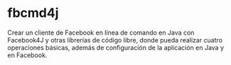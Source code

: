 # fbcmd4j
Crear un cliente de Facebook en línea de comando en Java con Facebook4J y otras librerías de código libre, donde pueda
realizar cuatro operaciones básicas, además de configuración de la aplicación en Java y en Facebook.
